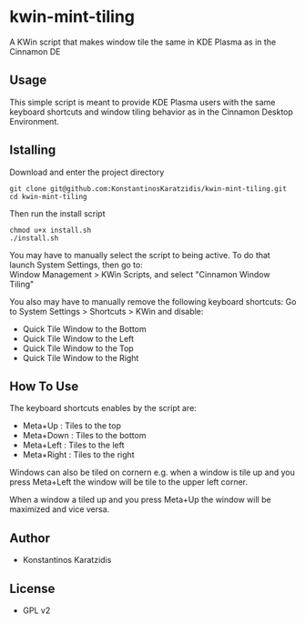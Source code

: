 # kwin-mint-tiling
A KWin script that makes window tile the same in KDE Plasma as in the Cinnamon DE

## Usage
This simple script is meant to provide KDE Plasma users with the same keyboard shortcuts and window tiling behavior as in the Cinnamon Desktop Environment.

## Istalling

Download and enter the project directory
```
git clone git@github.com:KonstantinosKaratzidis/kwin-mint-tiling.git
cd kwin-mint-tiling
```

Then run the install script
```
chmod u+x install.sh
./install.sh
```

You may have to manually select the script to being active.
To do that launch System Settings, then go to:  
Window Management > KWin Scripts, and select "Cinnamon Window Tiling"

You also may have to manually remove the following keyboard shortcuts:
Go to System Settings > Shortcuts > KWin and disable:  
- Quick Tile Window to the Bottom  
- Quick Tile Window to the Left  
- Quick Tile Window to the Top  
- Quick Tile Window to the Right  

## How To Use
The keyboard shortcuts enables by the script are:
- Meta+Up    : Tiles to the top
- Meta+Down  : Tiles to the bottom
- Meta+Left  : Tiles to the left
- Meta+Right : Tiles to the right

Windows can also be tiled on cornern e.g. when a window is tile up and you press Meta+Left the window will be tile to the upper left corner.  
  
When a window a tiled up and you press Meta+Up the window will be maximized and vice versa.

## Author
* Konstantinos Karatzidis

## License
* GPL v2
